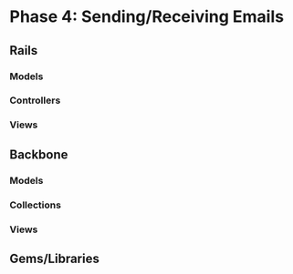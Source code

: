 # Phase 4: Sending/Receiving Emails

## Rails
### Models

### Controllers

### Views

## Backbone
### Models

### Collections

### Views

## Gems/Libraries

